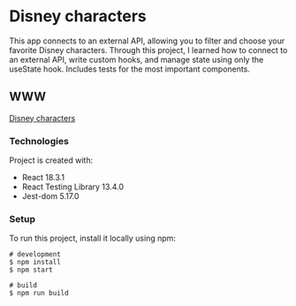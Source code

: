 # Disney characters

This app connects to an external API, allowing you to filter and choose your favorite Disney characters. Through this project, I learned how to connect to an external API, write custom hooks, and manage state using only the useState hook. Includes tests for the most important components.

## WWW

[Disney characters](https://disney-favorite-characters.netlify.app/)

### Technologies

Project is created with:
- React 18.3.1
- React Testing Library 13.4.0
- Jest-dom 5.17.0


### Setup

To run this project, install it locally using npm:


```
# development
$ npm install
$ npm start

# build
$ npm run build
